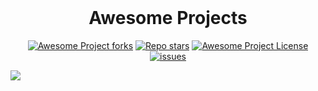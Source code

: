 <h1 align="center" style="margin-top: 0px;">Awesome Projects</h1>

<p align="center">
<a href="#"><img alt="Awesome Project forks" src="https://img.shields.io/github/forks/InvalidAccount69/Awesome-Projects?style=for-the-badge"></a>
<a href="#"><img alt="Repo stars" src="https://img.shields.io/github/stars/InvalidAccount69/Awesome-Projects?style=for-the-badge&color=yellow"></a>
<a href="#"><img alt="Awesome Project License" src="https://img.shields.io/github/license/InvalidAccount69/Awesome-Projects?color=orange&style=for-the-badge"></a>
<a href="https://github.com/InvalidAccount69/Awesome-Projects/issues"><img alt="issues" src="https://img.shields.io/github/issues/InvalidAccount69/Awesome-Projects?color=purple&style=for-the-badge"></a>
  
![](https://i.imgur.com/qz0id7V.png)
